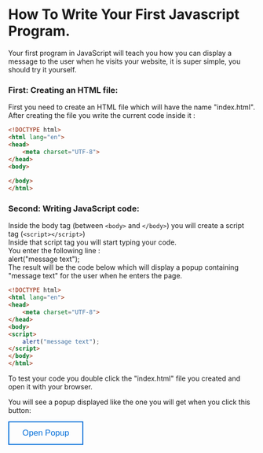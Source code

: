 # How To Write Your First Javascript Program.

Your first program in JavaScript will teach you how you can display a message to the user when he visits your website, it is super simple, you should try it yourself.

### First: Creating an HTML file:

First you need to create an HTML file which will have the name "index.html".
After creating the file you write the current code inside it :

```html
<!DOCTYPE html>
<html lang="en">
<head>
    <meta charset="UTF-8">
</head>
<body>
    
</body>
</html>
```

### Second: Writing JavaScript code:

Inside the body tag (between `<body>` and `</body>`) you will create a script tag (`<script></script>`)
<br>
Inside that script tag you will start typing your code.
<br>
You enter the following line :
<br>
alert("message text");
<br>
The result will be the code below which will display a popup containing "message text" for the user when he enters the page.

```html
<!DOCTYPE html>
<html lang="en">
<head>
    <meta charset="UTF-8">
</head>
<body>
<script>
    alert("message text");
</script>
</body>
</html>
```

To test your code you double click the "index.html" file you created and open it with your browser.

You will see a popup displayed like the one you will get when you click this button: 

<button class="popup-button" onclick="alert('message text')">
    Open Popup
</button>
 
<style>
    .popup-button {
        height: 2.8em;
        width: 9em;
        background: transparent;
        -webkit-animation: jello-horizontal 0.9s both;
        animation: jello-horizontal 0.9s both;
        border: 2px solid #016dd9;
        outline: none;
        color: #016dd9;
        cursor: pointer;
        font-size: 17px;
    }

    .popup-button:hover {
        background: #016dd9;
        color: #ffffff;
        animation: squeeze3124 0.9s both;
    }

    @keyframes squeeze3124 {
        0% {
            -webkit-transform: scale3d(1, 1, 1);
            transform: scale3d(1, 1, 1);
        }

        30% {
            -webkit-transform: scale3d(1.25, 0.75, 1);
            transform: scale3d(1.25, 0.75, 1);
        }

        40% {
            -webkit-transform: scale3d(0.75, 1.25, 1);
            transform: scale3d(0.75, 1.25, 1);
        }

        50% {
            -webkit-transform: scale3d(1.15, 0.85, 1);
            transform: scale3d(1.15, 0.85, 1);
        }

        65% {
            -webkit-transform: scale3d(0.95, 1.05, 1);
            transform: scale3d(0.95, 1.05, 1);
        }

        75% {
            -webkit-transform: scale3d(1.05, 0.95, 1);
            transform: scale3d(1.05, 0.95, 1);
        }

        100% {
            -webkit-transform: scale3d(1, 1, 1);
            transform: scale3d(1, 1, 1);
        }
    }

</style>